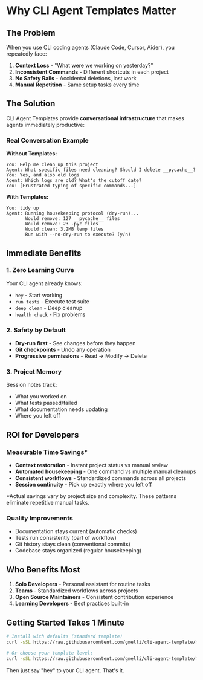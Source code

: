 # Why CLI Agent Templates Matter

## The Problem

When you use CLI coding agents (Claude Code, Cursor, Aider), you repeatedly face:

1. **Context Loss** - "What were we working on yesterday?"
2. **Inconsistent Commands** - Different shortcuts in each project
3. **No Safety Rails** - Accidental deletions, lost work
4. **Manual Repetition** - Same setup tasks every time

## The Solution

CLI Agent Templates provide **conversational infrastructure** that makes agents immediately productive:

### Real Conversation Example

**Without Templates:**
```
You: Help me clean up this project
Agent: What specific files need cleaning? Should I delete __pycache__?
You: Yes, and also old logs
Agent: Which logs are old? What's the cutoff date?
You: [Frustrated typing of specific commands...]
```

**With Templates:**
```
You: tidy up
Agent: Running housekeeping protocol (dry-run)...
       Would remove: 127 __pycache__ files
       Would remove: 23 .pyc files
       Would clean: 3.2MB temp files
       Run with --no-dry-run to execute? (y/n)
```

## Immediate Benefits

### 1. Zero Learning Curve
Your CLI agent already knows:
- `hey` - Start working
- `run tests` - Execute test suite
- `deep clean` - Deep cleanup
- `health check` - Fix problems

### 2. Safety by Default
- **Dry-run first** - See changes before they happen
- **Git checkpoints** - Undo any operation
- **Progressive permissions** - Read → Modify → Delete

### 3. Project Memory
Session notes track:
- What you worked on
- What tests passed/failed
- What documentation needs updating
- Where you left off

## ROI for Developers

### Measurable Time Savings*
- **Context restoration** - Instant project status vs manual review
- **Automated housekeeping** - One command vs multiple manual cleanups
- **Consistent workflows** - Standardized commands across all projects
- **Session continuity** - Pick up exactly where you left off

*Actual savings vary by project size and complexity. These patterns eliminate repetitive manual tasks.

### Quality Improvements
- Documentation stays current (automatic checks)
- Tests run consistently (part of workflow)
- Git history stays clean (conventional commits)
- Codebase stays organized (regular housekeeping)

## Who Benefits Most

1. **Solo Developers** - Personal assistant for routine tasks
2. **Teams** - Standardized workflows across projects
3. **Open Source Maintainers** - Consistent contribution experience
4. **Learning Developers** - Best practices built-in

## Getting Started Takes 1 Minute

```bash
# Install with defaults (standard template)
curl -sSL https://raw.githubusercontent.com/gmelli/cli-agent-template/main/install.sh | bash

# Or choose your template level:
curl -sSL https://raw.githubusercontent.com/gmelli/cli-agent-template/main/install.sh | bash -s . minimal
```

Then just say "hey" to your CLI agent. That's it.